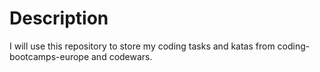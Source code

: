 # Description

I will use this repository to store my coding tasks and katas from coding-bootcamps-europe and codewars.
